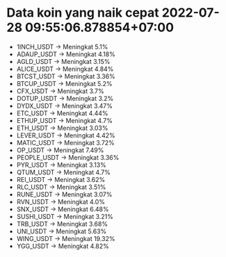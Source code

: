 # Data koin yang naik cepat 2022-07-28 09:55:06.878854+07:00

* 1INCH_USDT -> Meningkat 5.1%
* ADAUP_USDT -> Meningkat 4.18%
* AGLD_USDT -> Meningkat 3.15%
* ALICE_USDT -> Meningkat 4.84%
* BTCST_USDT -> Meningkat 3.36%
* BTCUP_USDT -> Meningkat 5.2%
* CFX_USDT -> Meningkat 3.7%
* DOTUP_USDT -> Meningkat 3.2%
* DYDX_USDT -> Meningkat 3.47%
* ETC_USDT -> Meningkat 4.44%
* ETHUP_USDT -> Meningkat 4.7%
* ETH_USDT -> Meningkat 3.03%
* LEVER_USDT -> Meningkat 4.42%
* MATIC_USDT -> Meningkat 3.72%
* OP_USDT -> Meningkat 7.49%
* PEOPLE_USDT -> Meningkat 3.36%
* PYR_USDT -> Meningkat 3.13%
* QTUM_USDT -> Meningkat 4.7%
* REI_USDT -> Meningkat 3.62%
* RLC_USDT -> Meningkat 3.51%
* RUNE_USDT -> Meningkat 3.07%
* RVN_USDT -> Meningkat 4.0%
* SNX_USDT -> Meningkat 6.48%
* SUSHI_USDT -> Meningkat 3.21%
* TRB_USDT -> Meningkat 3.68%
* UNI_USDT -> Meningkat 5.63%
* WING_USDT -> Meningkat 19.32%
* YGG_USDT -> Meningkat 4.82%
